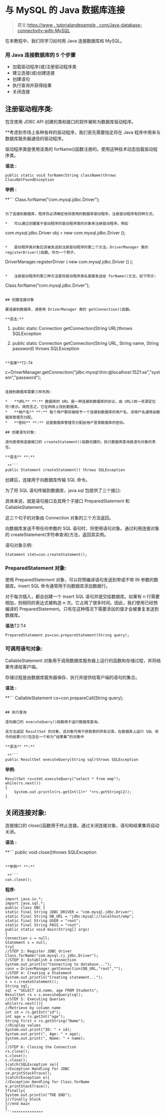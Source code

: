 # 与 MySQL 的 Java 数据库连接

> 原文:[https://www . tutorialandexample . com/Java-database-connectivity-with-MySQL](https://www.tutorialandexample.com/java-database-connectivity-with-mysql)

在本教程中，我们将学习如何用 Java 连接数据库和 MySQL。

### 用 Java 连接数据库的 5 个步骤

*   加载驱动程序(或)注册驱动程序类
*   建立连接(或)创建连接
*   创建语句
*   执行查询并获得结果
*   关闭连接

## 注册驱动程序类:

包含使用 JDBC API 创建的类和接口的软件被称为数据库驱动程序。

 **考虑到市场上各种各样的驱动程序，我们首先需要指定将在 Java 程序中用来与数据库服务器通信的驱动程序。

驱动程序类是使用该类的 forName()函数注册的。使用这种技术动态加载驱动程序类。

**语法** **:**

```
public static void forName(String className)throws ClassNotFoundException
```

**举例** **:**

 **```
Class.forName("com.mysql.jdbc.Driver");
```

为了连接到数据库，程序员必须确定他将使用的数据库驱动程序。注册驱动程序有四种方式。

*   可以通过创建属于驱动程序的驱动程序类的对象来注册驱动程序。例如

```
com.mysql.jdbc.Driver obj = new com.mysql.jdbc.Driver ();
```

*   驱动程序类对象应该被发送到注册驱动程序的第二个方法。DriverManager 类的 registerDriver()函数。作为一个例子，

```
DriverManager.registerDriver ( new com.mysql.jdbc.Driver () );
```

*   注册驱动程序的第三种方法是将驱动程序类名直接发送给 forName()方法，如下所示:

```
Class.forName(“com.mysql.jdbc.Driver”);
```

## 创建连接对象

要连接到数据库，请使用 DriverManager 类的 getConnection()函数。

**语法:**

```
 1) public static Connection getConnection(String URL)throws SQLException

2) public static Connection getConnection(String URL, String name, String password)
throws SQLException 
```

**连接**T2:T4

```
c=DriverManager.getConnection("jdbc:mysql:thin:@localhost:1521:xe","system","password"); 
```

连接到数据库需要三样东西:

*   **URL** **:** 数据库的 URL 是一种连接到数据库的协议，由 URL(统一资源定位符)表示。简而言之，它在网络上找到数据库。
*   **用户名** **:** 每个用户都将被授予一个连接到数据库的用户名，该用户名通常由数据库管理员分配。
*   **密码** **:** 这是数据库管理员分配给用户登录数据库的密码。

## 创建语句对象:

语句是使用连接接口的 createStatement()函数创建的。执行数据库查询是语句对象的责任。

**语法** **:**

 **```
public Statement createStatement() throws SQLException
```

创建后，连接用于向数据库传输 SQL 命令。

为了将 SQL 语句传输到数据库，java.sql 包提供了三个接口:

具体来说，就是语句接口及其两个子接口 PreparedStatement 和 CallableStatement。

这三个句子的对象由 Connection 对象的三个方法返回。

向数据库发送不带任何参数的 SQL 语句时，将使用语句对象。通过利用连接对象的 createStatement(字符串查询)方法，返回其实例。

语句对象示例:

```
Statement stmt=con.createStatement();
```

### PreparedStatement 对象:

使用 PreparedStatement 对象，可以将预编译语句发送到带或不带 IN 参数的数据库。insert SQL 命令通常用于向数据库添加数据行。

对于每次插入，都会创建一个 insert SQL 语句并提交给数据库。如果有 n 行需要相加，则相同的表达式被构造 n 次。它占用了很多时间。因此，我们使用已经预编译的 PreparedStatement。只有在这种情况下需要添加的值才会被重复发送到数据库。

**语法**T2:T4

```
PreparedStatement ps=con.prepareStatement(String query);
```

### 可调用语句对象:

CallableStatement 对象用于调用数据库服务器上运行的函数和存储过程，并将结果传递给客户端。

存储过程是由数据库服务器保存、执行并提供给客户端的语句的集合。

**语法** **:**

 **```
CallableStatement cs=con.prepareCall(String query);
```

## 执行查询

语句接口的 executeQuery()函数用于运行数据库查询。

该方法返回 ResultSet 的对象，该对象可用于获取表的所有记录。在数据库上运行 SQL 命令的结果(行)包含在一个称为“结果集”的对象中

**语法** **:**

 **```
public ResultSet executeQuery(String sql)throws SQLException
```

**举例:**

```
ResultSet rs=stmt.executeQuery("select * from emp");
while(rs.next())
{
    System.out.println(rs.getInt(1)+" "+rs.getString(2));
} 
```

## 关闭连接对象:

连接接口的 close()函数用于终止连接。通过关闭连接对象，语句和结果集将自动关闭。

**语法** **:**

 **```
public void close()throws SQLException
```

**举例** **:**

 **```
con.close();
```

**程序:**

```
import java.io.*;
import java.sql.*;
public class DBC {
static final String JDBC_DRIVER = "com.mysql.jdbc.Driver";
static final String DB_URL = "jdbc:mysql://localhost/emp";
static final String USER = "root";
static final String PASS = "root";
public static void main(String[] args) 
{
Connection c = null;
Statement s = null;
try{
//STEP 2: Register JDBC driver 
Class.forName("com.mysql.cj.jdbc.Driver");
//STEP 3: Establish a connection
System.out.println("Connecting to database...");
conn = DriverManager.getConnection(DB_URL,"root","");
//STEP 4: Creating a Statement
System.out.println("Creating statement...");
s = c.createStatement();
String sql;
sql = "SELECT id,name, age FROM Students";
ResultSet rs = s.executeQuery(sql);
//STEP 5: Executing Queries
while(rs.next()){
//Retrieve by column name
int id = rs.getInt("id");
int age = rs.getInt("age");
String first = rs.getString("Name");
//Display values
System.out.print("ID: " + id);
System.out.print(", Age: " + age);
System.out.print(", Name: " + name);
}
//STEP 6: Closing the Connection
rs.close();
s.close();
c.close();
}catch(SQLException se){
//Exception Handling for JDBC
se.printStackTrace();
}catch(Exception e){
//Exception Handling for Class.forName
e.printStackTrace();
}finally{
System.out.println("THE END");
}//finally block
}//end main
}
```**************